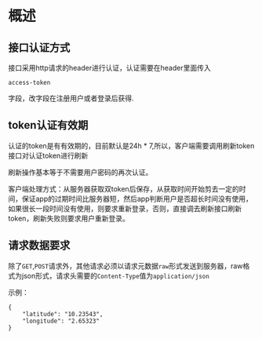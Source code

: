 # 概述

## 接口认证方式
接口采用http请求的header进行认证，认证需要在header里面传入
```
access-token
```
字段，改字段在注册用户或者登录后获得.

## token认证有效期
认证的token是有有效期的，目前默认是24h * 7,所以，客户端需要调用刷新token接口对认证token进行刷新

刷新操作基本等于不需要用户密码的再次认证。

客户端处理方式：从服务器获取双token后保存，从获取时间开始剪去一定的时间，保证app的过期时间比服务器短，然后app判断用户是否超长时间没有使用，如果很长一段时间没有使用，则要求重新登录，否则，直接调去刷新接口刷新token，刷新失败则要求用户重新登录。

## 请求数据要求
除了`GET`,`POST`请求外，其他请求必须以请求元数据`raw`形式发送到服务器，raw格式为json形式，请求头需要的`Content-Type`值为`application/json`

示例：
```json5
{
    "latitude": "10.23543",
    "longitude": "2.65323"
}
```